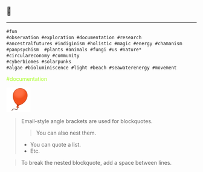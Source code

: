 ##  :eyes: 

***
	#fun 
	#observation #exploration #documentation #research
	#ancestralfutures #indiginism #holistic #magic #energy #chamanism #panpsychism	#plants #animals #fungi #us #nature*
	#circulareconomy #community
	#cyberbiomes #solarpunks
	#algae #bioluminiscence #light #beach #seawaterenergy #movement









<span style="color:greenyellow;">#documentation</span> 


![](../images/emojis/1f388.png)


> Email-style angle brackets are used for blockquotes.
>> You can also nest them.
>>
> * You can quote a list.
> * Etc.

> To break the nested blockquote, add a space between lines.
